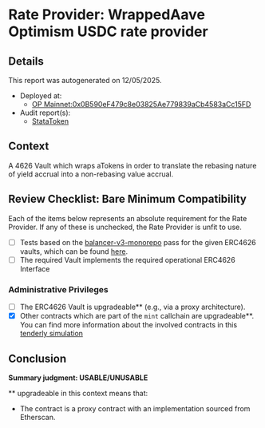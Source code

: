 
# Rate Provider: WrappedAave Optimism USDC rate provider

## Details
This report was autogenerated on 12/05/2025.

- Deployed at:
    - [OP Mainnet:0x0B590eF479c8e03825Ae779839aCb4583aCc15FD](https://optimistic.etherscan.io/address/0x0B590eF479c8e03825Ae779839aCb4583aCc15FD)
- Audit report(s):
    - [StataToken](https://github.com/bgd-labs/aave-v3-origin/blob/main/audits/2024-12-05_MixBytes_AaveStataToken(watoken)SecurityAuditReport.pdf)

## Context
A 4626 Vault which wraps aTokens in order to translate the rebasing nature of yield accrual into a non-rebasing value accrual.

## Review Checklist: Bare Minimum Compatibility
Each of the items below represents an absolute requirement for the Rate Provider. If any of these is unchecked, the Rate Provider is unfit to use.

- [ ] Tests based on the [balancer-v3-monorepo](https://github.com/balancer/balancer-v3-monorepo/tree/main/pkg/vault/test/foundry/fork) pass for the given ERC4626 vaults, which can be found [here](https://github.com/balancer/balancer-v3-erc4626-tests/tree/main/test).
- [ ] The required Vault implements the required operational ERC4626 Interface

### Administrative Privileges
- [ ] The ERC4626 Vault is upgradeable** (e.g., via a proxy architecture).
- [x] Other contracts which are part of the `mint` callchain are upgradeable**. You can find more information
   about the involved contracts in this [tenderly simulation](https://www.tdly.co/shared/simulation/eecd4e5f-7426-4895-b0e5-2d15abf5ed15)

## Conclusion
**Summary judgment: USABLE/UNUSABLE**

** upgradeable in this context means that:
- The contract is a proxy contract with an implementation sourced from Etherscan.
    
